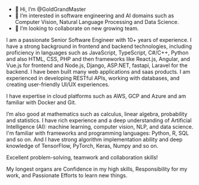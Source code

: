 - 👋 Hi, I’m @GoldGrandMaster
- 👀 I’m interested in software engineering and AI domains such as Computer Vision, Natural Language Processing and Data Science.
- 💞️ I’m looking to collaborate on new growing team.
  


I am a passionate Senior Software Engineer with 10+ years of experience. I have a strong background in frontend and backend technologies, including proficiency in languages such as JavaScript, TypeScript, C#/C++, Python and also HTML, CSS, PHP and then frameworks like React.js, Angular, and Vue.js for frontend and Node.js, Django, ASP.NET, fastapi, Laravel for the backend. I have been built many web applications and saas products. I am experienced in developing RESTful APIs, working with databases, and creating user-friendly UI/UX experiences.

I have expertise in cloud platforms such as AWS, GCP and Azure and am familiar with Docker and Git.

I’m also good at mathematics such as calculus, linear algebra, probability and statistics. I have rich experience and a deep understanding of Artificial Intelligence (AI): machine learning, computer vision, NLP, and data science. I'm familiar with frameworks and programming languages: Python, R, SQL and so on. And I have strong algorithm implementation ability and deep knowledge of TensorFlow, PyTorch, Keras, Numpy and so on.

Excellent problem-solving, teamwork and collaboration skills!

My longest organs are Confidence in my high skills, Responsibility for my work, and Passionate Efforts to learn new things.
<!---
GoldGrandMaster/GoldGrandMaster is a ✨ special ✨ repository because its `README.md` (this file) appears on your GitHub profile.
You can click the Preview link to take a look at your changes.
--->

